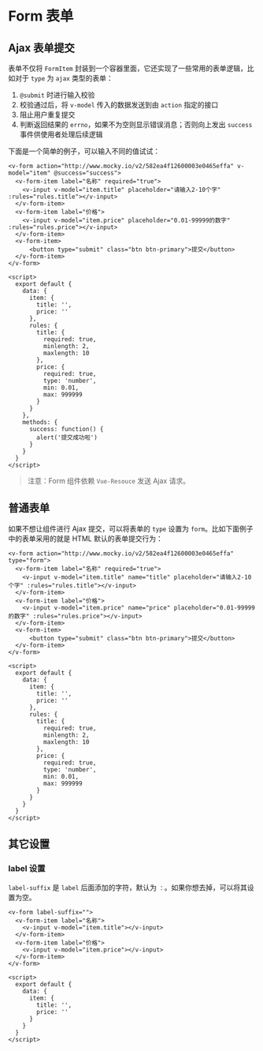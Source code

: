 # Form 表单

## Ajax 表单提交

表单不仅将 `FormItem` 封装到一个容器里面，它还实现了一些常用的表单逻辑，比如对于 `type` 为 `ajax` 类型的表单：

1. `@submit` 时进行输入校验
2. 校验通过后，将 `v-model` 传入的数据发送到由 `action` 指定的接口
3. 阻止用户重复提交
4. 判断返回结果的 `errno`，如果不为空则显示错误消息；否则向上发出 `success` 事件供使用者处理后续逻辑

下面是一个简单的例子，可以输入不同的值试试：

```vue
<v-form action="http://www.mocky.io/v2/582ea4f12600003e0465effa" v-model="item" @success="success">
  <v-form-item label="名称" required="true">
    <v-input v-model="item.title" placeholder="请输入2-10个字" :rules="rules.title"></v-input>
  </v-form-item>
  <v-form-item label="价格">
    <v-input v-model="item.price" placeholder="0.01-99999的数字" :rules="rules.price"></v-input>
  </v-form-item>
  <v-form-item>
      <button type="submit" class="btn btn-primary">提交</button>
  </v-form-item>
</v-form>

<script>
  export default {
    data: {
      item: {
        title: '',
        price: ''
      },
      rules: {
        title: {
          required: true,
          minlength: 2,
          maxlength: 10
        },
        price: {
          required: true,
          type: 'number',
          min: 0.01,
          max: 999999
        }
      }
    },
    methods: {
      success: function() {
        alert('提交成功啦')
      }
    }
  }
</script>
```

> 注意：Form 组件依赖 `Vue-Resouce` 发送 Ajax 请求。

## 普通表单

如果不想让组件进行 Ajax 提交，可以将表单的 `type` 设置为 `form`。比如下面例子中的表单采用的就是 HTML 默认的表单提交行为：

```vue
<v-form action="http://www.mocky.io/v2/582ea4f12600003e0465effa" type="form">
  <v-form-item label="名称" required="true">
    <v-input v-model="item.title" name="title" placeholder="请输入2-10个字" :rules="rules.title"></v-input>
  </v-form-item>
  <v-form-item label="价格">
    <v-input v-model="item.price" name="price" placeholder="0.01-99999的数字" :rules="rules.price"></v-input>
  </v-form-item>
  <v-form-item>
      <button type="submit" class="btn btn-primary">提交</button>
  </v-form-item>
</v-form>

<script>
  export default {
    data: {
      item: {
        title: '',
        price: ''
      },
      rules: {
        title: {
          required: true,
          minlength: 2,
          maxlength: 10
        },
        price: {
          required: true,
          type: 'number',
          min: 0.01,
          max: 999999
        }
      }
    }
  }
</script>
```

## 其它设置

### label 设置

`label-suffix` 是 `label` 后面添加的字符，默认为 `：`。如果你想去掉，可以将其设置为空。

```vue
<v-form label-suffix="">
  <v-form-item label="名称">
    <v-input v-model="item.title"></v-input>
  </v-form-item>
  <v-form-item label="价格">
    <v-input v-model="item.price"></v-input>
  </v-form-item>
</v-form>

<script>
  export default {
    data: {
      item: {
        title: '',
        price: ''
      }
    }
  }
</script>
```


